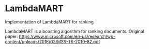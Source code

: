 # LambdaMART
Implementation of LambdaMART for ranking

LambdaMART is a boosting algorithm for ranking documents.
Original paper: https://www.microsoft.com/en-us/research/wp-content/uploads/2016/02/MSR-TR-2010-82.pdf
